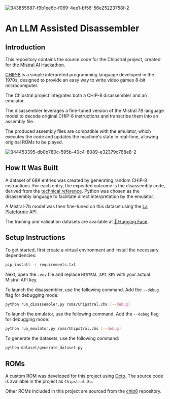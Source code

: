 ![343855687-f9b1ee6c-f069-4ee1-bf56-56e25223758f-2](https://github.com/arresejo/chipstral/assets/3316147/06845d8d-8268-429c-bb35-95bd422e50e0)


# An LLM Assisted Disassembler

## Introduction

This repository contains the source code for the Chipstral project, created for [the Mistral AI Hackathon](https://mistral.ai/news/2024-ft-hackathon/).

[CHIP-8](https://en.wikipedia.org/wiki/CHIP-8) is a simple interpreted programming language developed in the 1970s, designed to provide an easy way to write video games 8-bit microcomputer.

The Chipstral project integrates both a CHIP-8 disassembler and an emulator.

The disassembler leverages a fine-tuned version of the Mistral 7B language model to decode original CHIP-8 instructions and transcribe them into an assembly file.

The produced assembly files are compatible with the emulator, which executes the code and updates the machine's state in real-time, allowing original ROMs to be played.

![344453395-db0b780c-595b-40c4-8089-e32379c768e8-2](https://github.com/arresejo/chipstral/assets/3316147/a369373b-a54b-4025-a45a-5e40f5ef5f79)


## How It Was Built

A dataset of 68K entries was created by generating random CHIP-8 instructions. For each entry, the expected outcome is the disassembly code, derived from the [technical reference](http://devernay.free.fr/hacks/chip8/C8TECH10.HTM). Python was chosen as the disassembly language to facilitate direct interpretation by the emulator.

A Mistral-7b model was then fine-tuned on this dataset using the [La Plateforme](https://mistral.ai/fr/news/la-plateforme/) API.

The training and validation datasets are available at [🤗 Hugging Face](https://huggingface.co/datasets/arresejo/chipstral).

## Setup Instructions

To get started, first create a virtual environment and install the necessary dependencies:

```bash
pip install -r requirements.txt
```

Next, open the `.env` file and replace `MISTRAL_API_KEY` with your actual Mistral API key.

To launch the disassembler, use the following command. Add the `--debug` flag for debugging mode:
```bash
python run_disassembler.py roms/Chipstral.ch8 [--debug]
```

To launch the emulator, use the following command. Add the `--debug` flag for debugging mode:
```bash
python run_emulator.py roms/Chipstral.chs [--debug]
```

To generate the datasets, use the following command:
```bash
python dataset/generate_dataset.py
```


## ROMs

A custom ROM was developed for this project using [Octo](https://github.com/JohnEarnest/Octo). The source code is available in the project as `Chipstral.8o`.

Other ROMs included in this project are sourced from the [chip8](https://github.com/dmatlack/chip8) repository.


